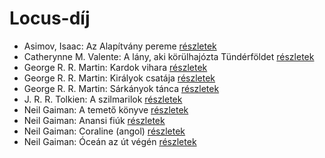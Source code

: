 # Locus-díj

- Asimov, Isaac: Az Alapítvány pereme [részletek](_details/%7Bopf.creator%7D.md#id_1182)
- Catherynne M. Valente: A lány, aki körülhajózta Tündérföldet [részletek](_details/%7Bopf.creator%7D.md#id_659)
- George R. R. Martin: Kardok vihara [részletek](_details/%7Bopf.creator%7D.md#id_424)
- George R. R. Martin: Királyok csatája [részletek](_details/%7Bopf.creator%7D.md#id_418)
- George R. R. Martin: Sárkányok tánca [részletek](_details/%7Bopf.creator%7D.md#id_898)
- J. R. R. Tolkien: A szilmarilok [részletek](_details/%7Bopf.creator%7D.md#id_60)
- Neil Gaiman: A temető könyve [részletek](_details/%7Bopf.creator%7D.md#id_1424)
- Neil Gaiman: Anansi fiúk [részletek](_details/%7Bopf.creator%7D.md#id_1432)
- Neil Gaiman: Coraline (angol) [részletek](_details/%7Bopf.creator%7D.md#id_1431)
- Neil Gaiman: Óceán az út végén [részletek](_details/%7Bopf.creator%7D.md#id_1433)